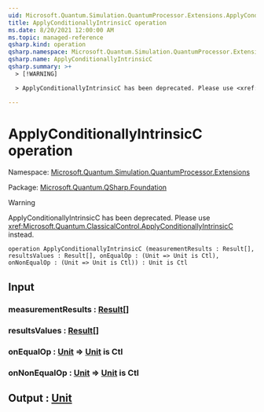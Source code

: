 ```yaml
---
uid: Microsoft.Quantum.Simulation.QuantumProcessor.Extensions.ApplyConditionallyIntrinsicC
title: ApplyConditionallyIntrinsicC operation
ms.date: 8/20/2021 12:00:00 AM
ms.topic: managed-reference
qsharp.kind: operation
qsharp.namespace: Microsoft.Quantum.Simulation.QuantumProcessor.Extensions
qsharp.name: ApplyConditionallyIntrinsicC
qsharp.summary: >+
  > [!WARNING]

  > ApplyConditionallyIntrinsicC has been deprecated. Please use <xref:Microsoft.Quantum.ClassicalControl.ApplyConditionallyIntrinsicC> instead.

---
```


# ApplyConditionallyIntrinsicC operation

Namespace: [Microsoft.Quantum.Simulation.QuantumProcessor.Extensions](xref:Microsoft.Quantum.Simulation.QuantumProcessor.Extensions)

Package: [Microsoft.Quantum.QSharp.Foundation](https://nuget.org/packages/Microsoft.Quantum.QSharp.Foundation)


> [!WARNING]
> ApplyConditionallyIntrinsicC has been deprecated. Please use <xref:Microsoft.Quantum.ClassicalControl.ApplyConditionallyIntrinsicC> instead.



```qsharp
operation ApplyConditionallyIntrinsicC (measurementResults : Result[], resultsValues : Result[], onEqualOp : (Unit => Unit is Ctl), onNonEqualOp : (Unit => Unit is Ctl)) : Unit is Ctl
```


## Input

### measurementResults : [Result](xref:microsoft.quantum.qsharp.valueliterals#result-literal)[]




### resultsValues : [Result](xref:microsoft.quantum.qsharp.valueliterals#result-literal)[]




### onEqualOp : [Unit](xref:microsoft.quantum.qsharp.valueliterals#unit-literal) => [Unit](xref:microsoft.quantum.qsharp.valueliterals#unit-literal)  is Ctl




### onNonEqualOp : [Unit](xref:microsoft.quantum.qsharp.valueliterals#unit-literal) => [Unit](xref:microsoft.quantum.qsharp.valueliterals#unit-literal)  is Ctl





## Output : [Unit](xref:microsoft.quantum.qsharp.valueliterals#unit-literal)

